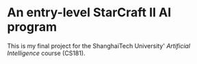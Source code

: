 # An entry-level StarCraft II AI program

This is my final project for the ShanghaiTech University' *Artificial Intelligence* course (CS181). 

